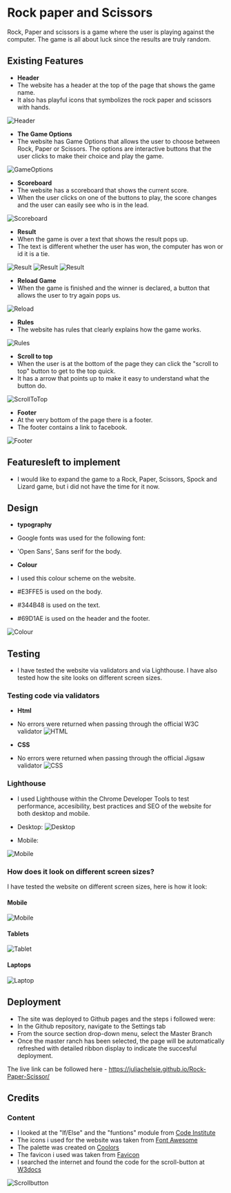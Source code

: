 # Rock paper and Scissors

Rock, Paper and scissors is a game where the user is playing against the computer. The game is all about luck since the results are truly random.

## Existing Features

- **Header**
- The website has a header at the top of the page that shows the game name.
- It also has playful icons that symbolizes the rock paper and scissors with hands.

![Header](https://github.com/juliachelsie/Rock-Paper-Scissor/blob/main/documentation/header.PNG)

- **The Game Options**
- The website has Game Options that allows the user to choose between Rock, Paper or Scissors. The options are interactive buttons that the user clicks to make their choice and play the game.

![GameOptions](https://github.com/juliachelsie/Rock-Paper-Scissor/blob/main/documentation/makeMove.PNG)

- **Scoreboard**
- The website has a scoreboard that shows the current score.
- When the user clicks on one of the buttons to play, the score changes and the user can easily see who is in the lead.

![Scoreboard](https://github.com/juliachelsie/Rock-Paper-Scissor/blob/main/documentation/scoreboard.PNG)

- **Result**
- When the game is over a text that shows the result pops up.
- The text is different whether the user has won, the computer has won or id it is a tie.

![Result](https://github.com/juliachelsie/Rock-Paper-Scissor/blob/main/documentation/result.PNG)
![Result](https://github.com/juliachelsie/Rock-Paper-Scissor/blob/main/documentation/computerwon.PNG)
![Result](https://github.com/juliachelsie/Rock-Paper-Scissor/blob/main/documentation/itsatie.PNG)

- **Reload Game**
- When the game is finished and the winner is declared, a button that allows the user to try again pops us.

![Reload](https://github.com/juliachelsie/Rock-Paper-Scissor/blob/main/documentation/reload.PNG)

- **Rules**
- The website has rules that clearly explains how the game works.

![Rules](https://github.com/juliachelsie/Rock-Paper-Scissor/blob/main/documentation/rules.PNG)

- **Scroll to top**
- When the user is at the bottom of the page they can click the "scroll to top" button to get to the top quick.
- It has a arrow that points up to make it easy to understand what the button do.

![ScrollToTop](https://github.com/juliachelsie/Rock-Paper-Scissor/blob/main/documentation/scroll.PNG)

- **Footer**
- At the very bottom of the page there is a footer.
- The footer contains a link to facebook.

![Footer](https://github.com/juliachelsie/Rock-Paper-Scissor/blob/main/documentation/footer.PNG)

## Featuresleft to implement

- I would like to expand the game to a Rock, Paper, Scissors, Spock and Lizard game, but i did not have the time for it now.

## Design

- **typography**
- Google fonts was used for the following font:
- 'Open Sans', Sans serif for the body.

- **Colour**
- I used this colour scheme on the website.
- #E3FFE5 is used on the body.
- #344B48 is used on the text.
- #69D1AE is used on the header and the footer.

![Colour](https://github.com/juliachelsie/Rock-Paper-Scissor/blob/main/documentation/palett.PNG)

## Testing

- I have tested the website via validators and via Lighthouse. I have also tested how the site looks on different screen sizes.

### Testing code via validators

- **Html**
- No errors were returned when passing through the official W3C validator
![HTML](https://github.com/juliachelsie/Rock-Paper-Scissor/blob/main/documentation/HTMLvalidator.PNG)

- **CSS**
- No errors were returned when passing through the official Jigsaw validator
![CSS](https://github.com/juliachelsie/Rock-Paper-Scissor/blob/main/documentation/CSSvalidator.PNG)

### Lighthouse

- I used Lighthouse within the Chrome Developer Tools to test performance, accesibility, best practices and SEO of the website for both desktop and mobile.
- Desktop:
![Desktop](https://github.com/juliachelsie/Rock-Paper-Scissor/blob/main/documentation/lighthouseDesktop.PNG)

- Mobile:

![Mobile](https://github.com/juliachelsie/Rock-Paper-Scissor/blob/main/documentation/lighthouse%20mobile.PNG)

### How does it look on different screen sizes?

I have tested the website on different screen sizes, here is how it look:

#### Mobile

![Mobile](https://github.com/juliachelsie/Rock-Paper-Scissor/blob/main/documentation/mobile.PNG)

#### Tablets

![Tablet](https://github.com/juliachelsie/Rock-Paper-Scissor/blob/main/documentation/tablet.PNG)

#### Laptops

![Laptop](https://github.com/juliachelsie/Rock-Paper-Scissor/blob/main/documentation/laptop.PNG)

## Deployment

- The site was deployed to Github pages and the steps i followed were:
- In the Github repository, navigate to the Settings tab
- From the source section drop-down menu, select the Master Branch
- Once the master ranch has been selected, the page will be automatically refreshed with detailed ribbon display to indicate the succesful deployment.

The live link can be followed here - <https://juliachelsie.github.io/Rock-Paper-Scissor/>

## Credits

### Content

- I looked at the "If/Else" and the "funtions" module from [Code Institute](https://codeinstitute.net/se/)
- The icons i used for the website was taken from [Font Awesome](https://fontawesome.com/)
- The palette was created on [Coolors](https://coolors.co/)
- The favicon i used was taken from [Favicon](https://favicon.io/)
- I searched the internet and found the code for the scroll-button at [W3docs](https://www.w3docs.com/snippets/javascript/how-to-scroll-to-the-top-of-the-page-using-javascript.html)
  
![Scrollbutton](https://github.com/juliachelsie/Rock-Paper-Scissor/blob/main/documentation/scrollCode.PNG)
